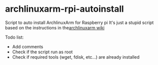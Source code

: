 # archlinuxarm-rpi-autoinstall
Script to auto install ArchlinuxArm for Raspberry pi
It's just a stupid script based on the instructions in the[archlinuxarm wiki](https://archlinuxarm.org/platforms/armv6/raspberry-pi)

Todo list:
- Add comments
- Check if the script run as root
- Check if required tools (wget, fdisk, etc...) are already installed
